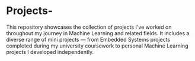 # Projects-
This repository showcases the collection of projects I've worked on throughout my journey in Machine Learning and related fields. It includes a diverse range of mini projects — from Embedded Systems projects completed during my university coursework to personal Machine Learning projects I developed independently.
